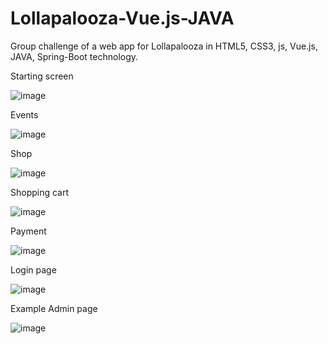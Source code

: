 # Lollapalooza-Vue.js-JAVA
Group challenge of a web app for Lollapalooza in HTML5, CSS3, js, Vue.js, JAVA, Spring-Boot technology.

Starting screen

![image](https://user-images.githubusercontent.com/63264380/132745819-d9f31995-61c0-4a74-b5ea-177a127bc17b.png)

Events

![image](https://user-images.githubusercontent.com/63264380/132745985-33c7c2f8-754d-4147-a7ef-ec9ddceb8957.png)

Shop

![image](https://user-images.githubusercontent.com/63264380/132746046-a54a2d1c-b78e-49dc-b68e-edbf6af58119.png)

Shopping cart

![image](https://user-images.githubusercontent.com/63264380/132746135-1470f56b-4536-4b61-be96-ed288f85bd35.png)

Payment

![image](https://user-images.githubusercontent.com/63264380/132746218-0453969d-2314-4f1b-9d3c-9661672e9edf.png)

Login page

![image](https://user-images.githubusercontent.com/63264380/132746334-4da3511f-0e53-4830-b9f2-9e9f224f0f44.png)

Example Admin page

![image](https://user-images.githubusercontent.com/63264380/132746514-56852438-6152-4fc0-ab45-af9ea157b8b4.png)
